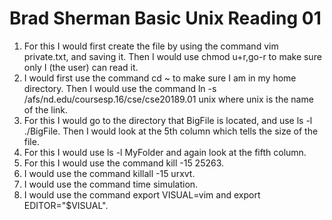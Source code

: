 Brad Sherman
Basic Unix
Reading 01
==========
1. For this I would first create the file by using the command vim private.txt, and saving it. Then I would use chmod u+r,go-r to make sure only I (the user) can read it.
2. I would first use the command cd ~ to make sure I am in my home directory. Then I would use the command ln -s /afs/nd.edu/coursesp.16/cse/cse20189.01 unix where unix is the name of the link.
3. For this I would go to the directory that BigFile is located, and use ls -l ./BigFile. Then I would look at the 5th column which tells the size of the file.
4. For this I would use ls -l MyFolder and again look at the fifth column.
5. For this I would use the command kill -15 25263.
6. I would use the command killall -15 urxvt.
7. I would use the command time simulation.
8. I would use the command export VISUAL=vim and export EDITOR="$VISUAL". 
